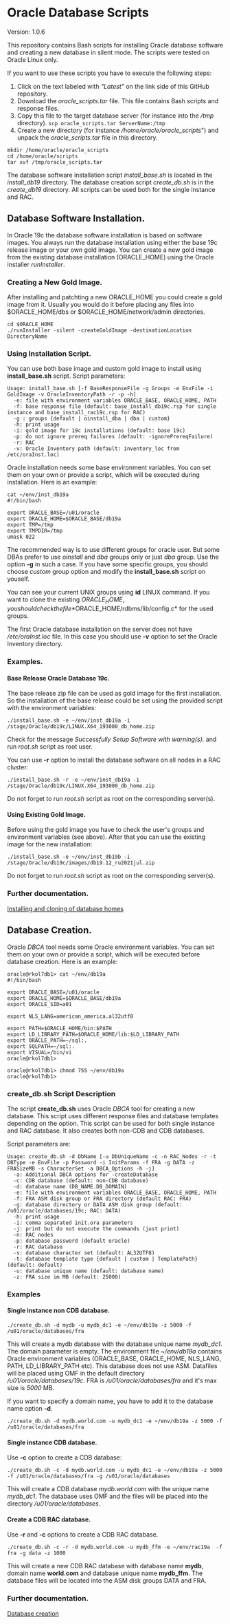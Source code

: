 # Oracle Database Scripts  

Version: 1.0.6

This repository contains Bash scripts for installing Oracle database software and creating
a new database in silent mode. The scripts were tested on Oracle Linux only.

If you want to use these scripts you have to execute the following steps:

1. Click on the text labeled with *"Latest"* on the link side of this GitHub repository.
1. Download the *oracle_scripts.tar* file. This file contains Bash scripts and response files.
1. Copy this file to the target database server (for instance into the */tmp* directory). `scp oracle_scripts.tar ServerName:/tmp`
1. Create a new directory (for instance */home/oracle/oracle_scripts*") and unpack the *oracle_scripts.tar* file in this directory.
```
mkdir /home/oracle/oracle_scripts
cd /home/oracle/scripts
tar xvf /tmp/oracle_scripts.tar
```

The database software installation script *install_base.sh* is located in 
the *install_db19* directory. The database creation script *create_db.sh* is in the
*create_db19* directory. All scripts can be used both for the single instance and RAC. 

## Database Software Installation.

In Oracle 19c the database software installation is based on software images. You 
always run the database installation using either the base 19c release image or your
own gold image. You can create a new gold image from the existing database installation 
(ORACLE_HOME) using the Oracle installer *runInstaller*.

### Creating a New Gold Image.

After installing and patchting a new ORACLE_HOME you could create a gold image from it. Usually you would do it before placing any files into $ORACLE_HOME/dbs or $ORACLE_HOME/network/admin directories.

    cd $ORACLE_HOME
    ./runInstaller -silent -createGoldImage -destinationLocation DirectoryName

### Using Installation Script.

You can use both base image and custom gold image to install using **install_base.sh** script. Script parameters:  

    Usage: install_base.sh [-f BaseResponseFile -g Groups -e EnvFile -i GoldImage -v OracleInventoryPath -r -p -h] 
      -e: file with environment variables ORACLE_BASE, ORACLE_HOME, PATH  
      -f: base response file (default: base_install_db19c.rsp for single instance and base_install_rac19c.rsp for RAC)
      -g : groups {default | oinstall_dba | dba | custom}
      -h: print usage
      -i: gold image for 19c installations (default: base 19c)
      -p: do not ignore prereq failures (default: -ignorePrereqFailure)
      -r: RAC 
      -v: Oracle Inventory path (default: inventory_loc from /etc/oraInst.loc)

Oracle installation needs some base environment variables. You can set them on your own or provide a script, which will be executed during installation. Here is an example:  

    cat ~/env/inst_db19a
    #!/bin/bash

    export ORACLE_BASE=/u01/oracle
    export ORACLE_HOME=$ORACLE_BASE/db19a
    export TMP=/tmp
    export TMPDIR=/tmp
    umask 022

The recommended way is to use different groups for oracle user. But some DBAs prefer to use *oinstall* and *dba* groups only or just *dba* group. Use the option **-g** in such a case. 
If you have some specific groups, you should choose *custom* group option and modify 
the **install_base.sh** script on youself.

You can see your current UNIX groups using **id** LINUX command. If you want to clone the 
existing $ORACLE_HOME, you should check the file *$ORACLE_HOME/rdbms/lib/config.c* for the
used groups.

The first Oracle database installation on the server does not have */etc/oraInst.loc* file. In this case you should use **-v** option to set the Oracle Inventory directory.

### Examples.

#### Base Release Oracle Database 19c.

The base release zip file can be used as gold image for the first installation. So the installation of the base release could be set using the provided script with the
environment variables:

    ./install_base.sh -e ~/env/inst_db19a -i /stage/Oracle/db19c/LINUX.X64_193000_db_home.zip

Check for the message *Successfully Setup Software with warning(s).* and run *root.sh* script as root user.

You can use **-r** option to install the database software on all nodes in a RAC cluster:

    ./install_base.sh -r -e ~/env/inst_db19a -i /stage/Oracle/db19c/LINUX.X64_193000_db_home.zip

Do not forget to run *root.sh* script as root on the corresponding server(s).

#### Using Existing Gold Image.

Before using the gold image you have to check the user's groups and environment variables (see above). After that you can use the existing image for the new installation:


    ./install_base.sh -e ~/env/inst_db19b -i /stage/Oracle/db19c/images/db19.12_ru2021jul.zip

Do not forget to run *root.sh* script as root on the corresponding server(s).

### Further documentation.

[Installing and cloning of database homes](https://github.com/asimondev/oracle-scripts/blob/master/docs/installing_and_cloning.md)

## Database Creation.

Oracle *DBCA* tool needs some Oracle environment variables. You can set them on your own or provide a script, which will be executed before database creation. Here is an example:  

```
oracle@rkol7db1> cat ~/env/db19a
#!/bin/bash

export ORACLE_BASE=/u01/oracle
export ORACLE_HOME=$ORACLE_BASE/db19a
export ORACLE_SID=a01

export NLS_LANG=american_america.al32utf8

export PATH=$ORACLE_HOME/bin:$PATH
export LD_LIBRARY_PATH=$ORACLE_HOME/lib:$LD_LIBRARY_PATH
export ORACLE_PATH=~/sql:.
export SQLPATH=~/sql:.
export VISUAL=/bin/vi
oracle@rkol7db1> 

oracle@rkol7db1> chmod 755 ~/env/db19a
oracle@rkol7db1> 
```

### create_db.sh Script Description

The script **create_db.sh** uses Oracle *DBCA* tool for creating a new database. This script
uses different response files and database templates depending on the option. This script 
can be used for both single instance and RAC database. It also creates both non-CDB and
CDB databases.

Script parameters are:  

```
Usage: create_db.sh -d DbName [-u DbUniqueName -c -n RAC_Nodes -r -t DBType -e EnvFile -p Password -i InitParams -f FRA -g DATA -z FRASizeMB -s CharacterSet -a DBCA_Options -h -j]
  -a: Additional DBCA options for -createDatabase
  -c: CDB database (default: non-CDB database)
  -d: database name (DB_NAME.DB_DOMAIN)
  -e: file with environment variables ORACLE_BASE, ORACLE_HOME, PATH  
  -f: FRA ASM disk group or FRA directory (default RAC: FRA)
  -g: database directory or DATA ASM disk group (default: /u01/oracle/databases/19c; RAC: DATA)
  -h: print usage  
  -i: comma separated init.ora parameters 
  -j: print but do not execute the commands (just print)
  -n: RAC nodes
  -p: database password (default oracle)
  -r: RAC database
  -s: database character set (default: AL32UTF8)
  -t: database template type {default | custom | TemplatePath} (default: default)
  -u: database unique name (default: database name)
  -z: FRA size im MB (default: 25000)
```

### Examples

#### Single instance non CDB database.

    ./create_db.sh -d mydb -u mydb_dc1 -e ~/env/db19a -z 5000 -f /u01/oracle/databases/fra  

This will create a mydb database with the database unique name *mydb_dc1*. The domain parameter is empty. The environment file *~/env/db19a* contains Oracle environment variables (ORACLE_BASE, ORACLE_HOME, NLS_LANG, PATH, LD_LIBRARY_PATH etc). This database does not use ASM. Datafiles will be placed using OMF in the default directory */u01/oracle/databases/19c*. FRA is */u01/oracle/databases/fra* and it's max size is *5000* MB.

If you want to specify a domain name, you have to add it to the database name option **-d**.

    ./create_db.sh -d mydb.world.com -u mydb_dc1 -e ~/env/db19a -z 5000 -f /u01/oracle/databases/fra  

#### Single instance CDB database.

Use **-c** option to create a CDB database:

    ./create_db.sh -c -d mydb.world.com -u mydb_dc1 -e ~/env/db19a -z 5000 -f /u01/oracle/databases/fra -g /u01/oracle/databases

This will create a CDB database *mydb.world.com* with the unique name *mydb_dc1*. The database uses OMF and the files will be placed into the directory */u01/oracle/databases*.


#### Create a CDB RAC database.

Use **-r** and **-c** options to create a CDB RAC database.

    ./create_db.sh -c -r -d mydb.world.com -u mydb_ffm -e ~/env/rac19a  -f fra -g data -z 1000 

This will create a new CDB RAC database with database name **mydb**, domain name **world.com** and database unique name **mydb_ffm**. The database files will be located into the ASM disk groups DATA and FRA.

### Further documentation.

[Database creation](https://github.com/asimondev/oracle-scripts/blob/master/docs/database_creation.md)

